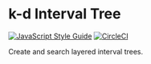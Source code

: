 # k-d Interval Tree

[![JavaScript Style Guide](https://img.shields.io/badge/code_style-standard-brightgreen.svg)](https://standardjs.com)
[![CircleCI](https://img.shields.io/circleci/project/github/jacksteamdev/kd-interval-tree.svg)](https://circleci.com/gh/jacksteamdev/kd-interval-tree/tree/master)

Create and search layered interval trees.
